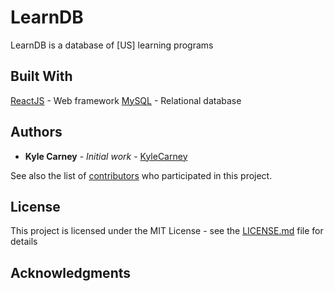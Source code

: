 # LearnDB
LearnDB is a database of [US] learning programs

## Built With
[ReactJS](https://reactjs.org/docs/getting-started.html) - Web framework
[MySQL](https://dev.mysql.com/doc/) - Relational database

## Authors

* **Kyle Carney** - *Initial work* - [KyleCarney](https://github.com/KyleCarney)

See also the list of [contributors](https://github.com/kylecarney/learndb/contributors) who participated in this project.

## License

This project is licensed under the MIT License - see the [LICENSE.md](LICENSE.md) file for details

## Acknowledgments
